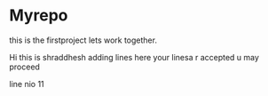 # Myrepo
this is the firstproject
lets work together.

Hi this is shraddhesh
adding lines here
your linesa r accepted 
u may proceed


line nio 11
